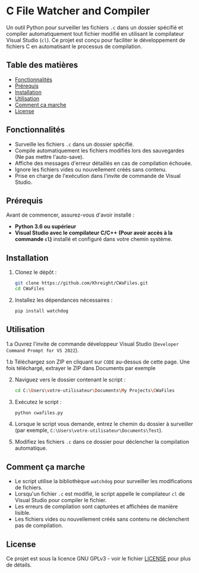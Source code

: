 # C File Watcher and Compiler

Un outil Python pour surveiller les fichiers `.c` dans un dossier spécifié et compiler automatiquement tout fichier modifié en utilisant le compilateur Visual Studio (`cl`). Ce projet est conçu pour faciliter le développement de fichiers C en automatisant le processus de compilation.

## Table des matières

- [Fonctionnalités](#fonctionnalités)
- [Prérequis](#prérequis)
- [Installation](#installation)
- [Utilisation](#utilisation)
- [Comment ça marche](#comment-ça-marche)
- [License](#license)

## Fonctionnalités

- Surveille les fichiers `.c` dans un dossier spécifié.
- Compile automatiquement les fichiers modifiés lors des sauvegardes (Ne pas mettre l'auto-save).
- Affiche des messages d'erreur détaillés en cas de compilation échouée.
- Ignore les fichiers vides ou nouvellement créés sans contenu.
- Prise en charge de l'exécution dans l'invite de commande de Visual Studio.

## Prérequis

Avant de commencer, assurez-vous d'avoir installé :

- **Python 3.6 ou supérieur**
- **Visual Studio avec le compilateur C/C++ (Pour avoir accès à la commande `cl`)** installé et configuré dans votre chemin système.

## Installation

1. Clonez le dépôt :

   ```bash
   git clone https://github.com/Khreight/CWaFiles.git
   cd CWaFiles
   ```

2. Installez les dépendances nécessaires :

   ```bash
   pip install watchdog
   ```

## Utilisation

1.a Ouvrez l'invite de commande développeur Visual Studio (`Developer Command Prompt for VS 2022`).

1.b Téléchargez son ZIP en cliquant sur `CODE` au-dessus de cette page. Une fois téléchargé, extrayer le ZIP dans Documents par exemple

2. Naviguez vers le dossier contenant le script :

   ```bash
   cd C:\Users\votre-utilisateur\Documents\My Projects\CWaFiles
   ```

3. Exécutez le script :

   ```bash
   python cwafiles.py
   ```

4. Lorsque le script vous demande, entrez le chemin du dossier à surveiller (par exemple, `C:\Users\votre-utilisateur\Documents\Test`).

5. Modifiez les fichiers `.c` dans ce dossier pour déclencher la compilation automatique.

## Comment ça marche

- Le script utilise la bibliothèque `watchdog` pour surveiller les modifications de fichiers.
- Lorsqu'un fichier `.c` est modifié, le script appelle le compilateur `cl` de Visual Studio pour compiler le fichier.
- Les erreurs de compilation sont capturées et affichées de manière lisible.
- Les fichiers vides ou nouvellement créés sans contenu ne déclenchent pas de compilation.

## License

Ce projet est sous la licence GNU GPLv3 - voir le fichier [LICENSE](LICENSE) pour plus de détails.
